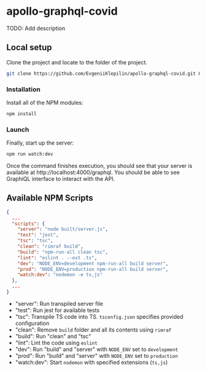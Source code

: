 # apollo-graphql-covid

TODO: Add description

## Local setup

Clone the project and locate to the folder of the project.

```bash
git clone https://github.com/EvgeniiKlepilin/apollo-graphql-covid.git && cd apollo-graphql-covid
```

### Installation

Install all of the NPM modules:

```bash
npm install
```

### Launch

Finally, start up the server:

```bash
npm run watch:dev
```

Once the command finishes execution, you should see that your server is available at http://localhost:4000/graphql. You should be able to see GraphiQL interface to interact with the API.


## Available NPM Scripts

```json
{
  ...
  "scripts": {
    "server": "node built/server.js",
    "test": "jest",
    "tsc": "tsc",
    "clean": "rimraf build",
    "build": "npm-run-all clean tsc",
    "lint": "eslint . --ext .ts",
    "dev": "NODE_ENV=development npm-run-all build server",
    "prod": "NODE_ENV=production npm-run-all build server",
    "watch:dev": "nodemon -e ts,js"
  },
  ...
}
```

- "server": Run transpiled server file
- "test": Run jest for available tests
- "tsc": Transpile TS code into TS. `tsconfig.json` specifies provided configuration
- "clean": Remove `build` folder and all its contents using `rimraf`
- "build": Run "clean" and "tsc"
- "lint": Lint the code using `eslint`
- "dev": Run "build" and "server" with `NODE_ENV` set to `development`
- "prod": Run "build" and "server" with `NODE_ENV` set to `production`
- "watch:dev": Start `nodemon` with specified extensions (`ts,js`)